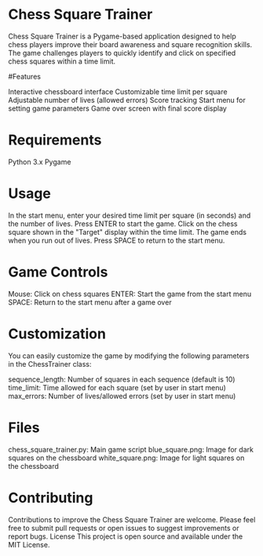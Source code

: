 # Chess Square Trainer

Chess Square Trainer is a Pygame-based application designed to help chess players improve their board awareness and square recognition skills. The game challenges players to quickly identify and click on specified chess squares within a time limit.

#Features

Interactive chessboard interface
Customizable time limit per square
Adjustable number of lives (allowed errors)
Score tracking
Start menu for setting game parameters
Game over screen with final score display

# Requirements

Python 3.x
Pygame

# Usage

In the start menu, enter your desired time limit per square (in seconds) and the number of lives.
Press ENTER to start the game.
Click on the chess square shown in the "Target" display within the time limit.
The game ends when you run out of lives. Press SPACE to return to the start menu.

# Game Controls

Mouse: Click on chess squares
ENTER: Start the game from the start menu
SPACE: Return to the start menu after a game over

# Customization

You can easily customize the game by modifying the following parameters in the ChessTrainer class:

sequence_length: Number of squares in each sequence (default is 10)
time_limit: Time allowed for each square (set by user in start menu)
max_errors: Number of lives/allowed errors (set by user in start menu)

# Files

chess_square_trainer.py: Main game script
blue_square.png: Image for dark squares on the chessboard
white_square.png: Image for light squares on the chessboard

# Contributing

Contributions to improve the Chess Square Trainer are welcome. Please feel free to submit pull requests or open issues to suggest improvements or report bugs.
License
This project is open source and available under the MIT License.

